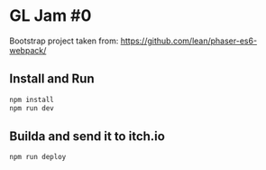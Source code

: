 # GL Jam #0

Bootstrap project taken from: https://github.com/lean/phaser-es6-webpack/

## Install and Run

```bash
npm install
npm run dev
```

## Builda and send it to itch.io

```bash
npm run deploy
```


